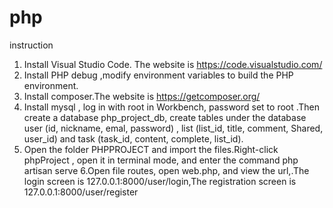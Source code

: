 # php
instruction
1. Install Visual Studio Code. The website is https://code.visualstudio.com/ 
2. Install PHP debug ,modify environment variables to build the PHP environment.
3. Install composer.The website is https://getcomposer.org/ 
4. Install mysql , log in with root in Workbench, password set to  root .Then create a database php_project_db, create tables under the database  user (id, nickname, emal, password) , list (list_id, title, comment, Shared, user_id) and  task (task_id, content, complete, list_id).
5. Open the folder PHPPROJECT and import the files.Right-click  phpProject  , open it in terminal mode, and enter the command   php artisan serve
6.Open file routes, open web.php, and view the url,.The login screen is 127.0.0.1:8000/user/login,The registration screen is 127.0.0.1:8000/user/register
